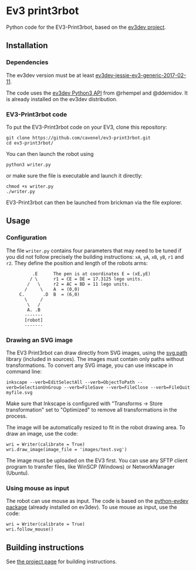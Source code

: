 # Ev3 print3rbot

Python code for the EV3-Print3rbot, based on the [ev3dev project](http://ev3dev.org).

## Installation

### Dependencies

The ev3dev version must be at least [ev3dev-jessie-ev3-generic-2017-02-11](https://github.com/ev3dev/ev3dev/releases/download/ev3dev-jessie-2017-02-11/ev3dev-jessie-ev3-generic-2017-02-11.zip).

The code uses the [ev3dev Python3 API](https://github.com/rhempel/ev3dev-lang-python) from @rhempel and @ddemidov. It is already installed on the ev3dev distribution.

### EV3-Print3rbot code

To put the EV3-Print3rbot code  on your EV3, clone this repository:
```
git clone https://github.com/cavenel/ev3-print3rbot.git
cd ev3-print3rbot/
```
You can then launch the robot using
```
python3 writer.py
```
or make sure the file is executable and launch it directly:
```
chmod +x writer.py
./writer.py
```
EV3-Print3rbot can then be launched from brickman via the file explorer.

## Usage

### Configuration

The file `writer.py` contains four parameters that may need to be tuned if you did not follow precisely the building instructions: `xA`, `yA`, `xB`, `yB`, `r1` and `r2`. They define the position and length of the robots arms:
```
          .E      The pen is at coordinates E = (xE,yE)
         / \      r1 = CE = DE = 17.3125 lego units.
        /   \     r2 = AC = BD = 11 lego units.
       /     \    A  = (0,0)
     C.       .D  B  = (6,0)
       \     /
        \   /
        A. .B
       -------
       [robot]
       -------
```

### Drawing an SVG image

The EV3 Print3rbot can draw directly from SVG images, using the [svg.path](https://pypi.python.org/pypi/svg.path) library (included in sources). The images must contain only paths without transformations. To convert any SVG image, you can use inkscape in command line:
```
inkscape --verb=EditSelectAll --verb=ObjectToPath --verb=SelectionUnGroup --verb=FileSave --verb=FileClose --verb=FileQuit myfile.svg
```
Make sure that Inkscape is configured with "Transforms -> Store transformation" set to "Optimized" to remove all transformations in the process.

The image will be automatically resized to fit in the robot drawing area. To draw an image, use the code:
```
wri = Writer(calibrate = True)
wri.draw_image(image_file = 'images/test.svg')
```
The image must be uploaded on the EV3 first. You can use any SFTP client program to transfer files, like WinSCP (Windows) or NetworkManager (Ubuntu). 

### Using mouse as input

The robot can use mouse as input. The code is based on the [python-evdev package](https://python-evdev.readthedocs.io/en/latest/) (already installed on ev3dev). To use mouse as input, use the code:

```
wri = Writer(calibrate = True)
wri.follow_mouse()
```

## Building instructions

See [the project page](http://www.ev3dev.org/projects/2015/05/06/EV3-Print3rbot/) for building instructions.
